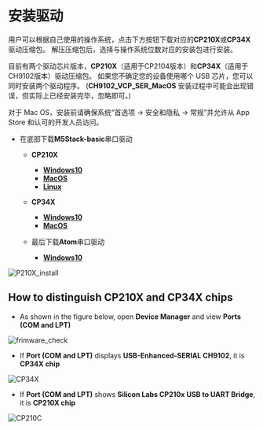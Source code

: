 # 安装驱动

用户可以根据自己使用的操作系统，点击下方按钮下载对应的**CP210X**或**CP34X**驱动压缩包。 解压压缩包后，选择与操作系统位数对应的安装包进行安装。

目前有两个驱动芯片版本，**CP210X**（适用于CP2104版本）和**CP34X**（适用于CH9102版本）驱动压缩包。 如果您不确定您的设备使用哪个 USB 芯片，您可以同时安装两个驱动程序。 (**CH9102_VCP_SER_MacOS** 安装过程中可能会出现错误，但实际上已经安装完毕，忽略即可。)

对于 Mac OS，安装前请确保系统“首选项 -> 安全和隐私 -> 常规”并允许从 App Store 和认可的开发人员访问。



- 在底部下载**M5Stack-basic**串口驱动

   - **CP210X**
     - [ **Windows10** ](https://download.elephantrobotics.com/software/drivers/CP210x_VCP_Windows.zip)
     - [ **MacOS** ](https://download.elephantrobotics.com/software/drivers/CP210x_VCP_MacOS.zip)
     - [ **Linux** ](https://download.elephantrobotics.com/software/drivers/CP210x_VCP_Linux.zip)
   
   - **CP34X**
       - [ **Windows10** ](https://download.elephantrobotics.com/software/drivers/CH9102_VCP_SER_Windows.exe)
       - [ **MacOS** ](https://download.elephantrobotics.com/software/drivers/CH9102_VCP_MacOS.zip)
   
   
   
  - 最后下载**Atom**串口驱动

     - [ **Windows10** ](https://download.elephantrobotics.com/software/drivers/CDM21228_Setup.zip)


![P210X_install](C:\Users\Administrator\Desktop\320_mystudio_gitbook截图\zh\img\4.1.1.2-CP210X_install.gif)



## How to distinguish CP210X and CP34X chips

- As shown in the figure below, open **Device Manager** and view **Ports (COM and LPT)**

![frimware_check](C:\Users\Administrator\Desktop\320_mystudio_gitbook截图\zh\img\4.1.1.3-firmware_check.gif)

  * If **Port (COM and LPT)** displays **USB-Enhanced-SERIAL CH9102**, it is **CP34X chip**

![CP34X](C:\Users\Administrator\Desktop\320_mystudio_gitbook截图\zh\img\4.1.1.3-CP34X.png)

  * If **Port (COM and LPT)** shows **Silicon Labs CP210x USB to UART Bridge**, it is **CP210X chip**

![CP210C](C:\Users\Administrator\Desktop\320_mystudio_gitbook截图\en\img\4.1.1.3-CP210X.png)

